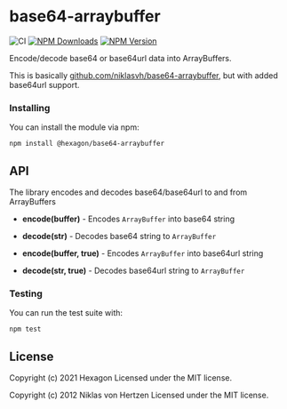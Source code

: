 # base64-arraybuffer

![CI](https://github.com/niklasvh/base64-arraybuffer/workflows/CI/badge.svg?branch=master)
[![NPM Downloads](https://img.shields.io/npm/dm/base64-arraybuffer.svg)](https://www.npmjs.org/package/base64-arraybuffer)
[![NPM Version](https://img.shields.io/npm/v/base64-arraybuffer.svg)](https://www.npmjs.org/package/base64-arraybuffer)

Encode/decode base64 or base64url data into ArrayBuffers.

This is basically [github.com/niklasvh/base64-arraybuffer](https://github.com/niklasvh/base64-arraybuffer), but with added base64url support.

### Installing
You can install the module via npm:

    npm install @hexagon/base64-arraybuffer
  
## API
The library encodes and decodes base64/base64url to and from ArrayBuffers

 - __encode(buffer)__ - Encodes `ArrayBuffer` into base64 string
 - __decode(str)__ - Decodes base64 string to `ArrayBuffer`

 - __encode(buffer, true)__ - Encodes `ArrayBuffer` into base64url string
 - __decode(str, true)__ - Decodes base64url string to `ArrayBuffer`

### Testing
You can run the test suite with:

    npm test

## License
Copyright (c) 2021 Hexagon
Licensed under the MIT license.

Copyright (c) 2012 Niklas von Hertzen
Licensed under the MIT license.
